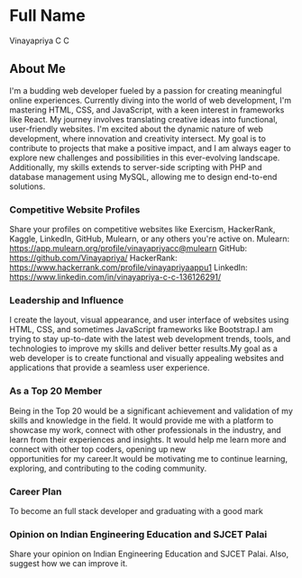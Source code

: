 # Full Name
Vinayapriya C C
## About Me

I'm a budding web developer fueled by a passion for creating meaningful online experiences. Currently diving into the world of web development, I'm mastering HTML, CSS, and JavaScript, with a keen interest in frameworks like React. My journey involves translating creative ideas into functional, user-friendly websites. I'm excited about the dynamic nature of web development, where innovation and creativity intersect. My goal is to contribute to projects that make a positive impact, and I am always eager to explore new challenges and possibilities in this ever-evolving landscape.
Additionally, my skills extends to server-side scripting with PHP and database management using MySQL, allowing me to design end-to-end solutions.


### Competitive Website Profiles

Share your profiles on competitive websites like Exercism, HackerRank, Kaggle, LinkedIn, GitHub, Mulearn, or any others you're active on.
Mulearn: https://app.mulearn.org/profile/vinayapriyacc@mulearn
GitHub: https://github.com/Vinayapriya/
HackerRank: https://www.hackerrank.com/profile/vinayapriyaappu1
LinkedIn: https://www.linkedin.com/in/vinayapriya-c-c-136126291/



### Leadership and Influence

I create the layout, visual appearance, and user interface of websites using HTML, CSS, and sometimes JavaScript frameworks like Bootstrap.I am trying to stay up-to-date with the latest web development trends, tools, and technologies to improve my skills and deliver better results.My goal as a web developer is to create functional and visually appealing websites and applications that provide a seamless user experience.

### As a Top 20 Member

Being in the Top 20 would be a significant achievement and validation of my skills and knowledge in the field. It would provide me with a platform to showcase my work, connect with other professionals in the industry, and learn from their experiences and insights. It would help me learn more and connect with other top coders, opening up new opportunities for my career.It would be motivating me to continue learning, exploring, and contributing to the coding community.

### Career Plan

To become an full stack developer and graduating with a good mark

### Opinion on Indian Engineering Education and SJCET Palai

Share your opinion on Indian Engineering Education and SJCET Palai. Also, suggest how we can improve it.


